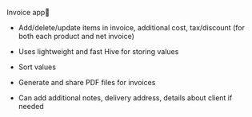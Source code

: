 
Invoice app🧾

- Add/delete/update items in invoice, additional cost, tax/discount (for both each product and net invoice)

- Uses lightweight and fast Hive for storing values

- Sort values

- Generate and share PDF files for invoices

- Can add additional notes, delivery address, details about client if needed
